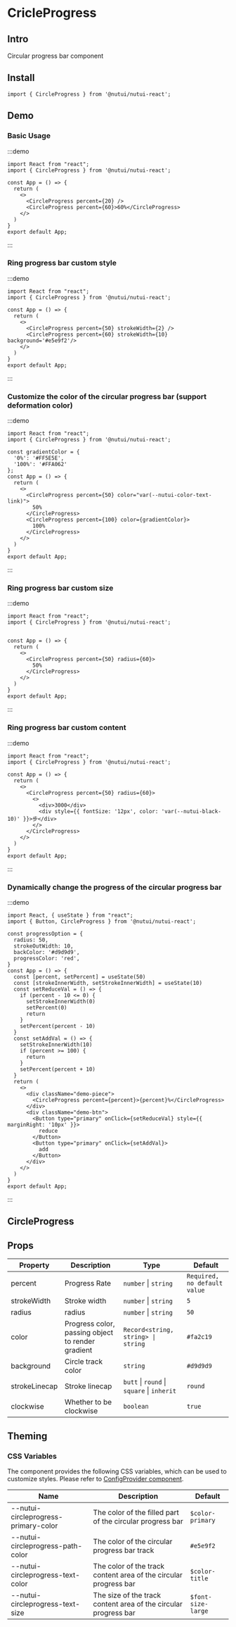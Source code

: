 # CricleProgress

## Intro

Circular progress bar component

## Install

```tsx
import { CircleProgress } from '@nutui/nutui-react';
```

## Demo

### Basic Usage

:::demo

```tsx
import React from "react";
import { CircleProgress } from '@nutui/nutui-react';

const App = () => {
  return (
    <>
      <CircleProgress percent={20} />
      <CircleProgress percent={60}>60%</CircleProgress>
    </>
  )
}
export default App;
```

:::

### Ring progress bar custom style

:::demo

```tsx
import React from "react";
import { CircleProgress } from '@nutui/nutui-react';

const App = () => {
  return (
    <>
      <CircleProgress percent={50} strokeWidth={2} />
      <CircleProgress percent={60} strokeWidth={10} background='#e5e9f2'/>
    </>
  )
}
export default App;
```

:::

### Customize the color of the circular progress bar (support deformation color)

:::demo

```tsx
import React from "react";
import { CircleProgress } from '@nutui/nutui-react';

const gradientColor = {
  '0%': '#FF5E5E',
  '100%': '#FFA062'
};
const App = () => {
  return (
    <>
      <CircleProgress percent={50} color="var(--nutui-color-text-link)">
        50%
      </CircleProgress>
      <CircleProgress percent={100} color={gradientColor}>
        100%
      </CircleProgress>
    </>
  )
}
export default App;
```

:::

### Ring progress bar custom size

:::demo

```tsx
import React from "react";
import { CircleProgress } from '@nutui/nutui-react';


const App = () => {
  return (
    <>
      <CircleProgress percent={50} radius={60}>
        50%
      </CircleProgress>
    </>
  )
}
export default App;
```

:::

### Ring progress bar custom content

:::demo

```tsx
import React from "react";
import { CircleProgress } from '@nutui/nutui-react';

const App = () => {
  return (
    <>
      <CircleProgress percent={50} radius={60}>
        <> 
          <div>3000</div>
          <div style={{ fontSize: '12px', color: 'var(--nutui-black-10)' }}>步</div>
        </>
      </CircleProgress>
    </>
  )
}
export default App;
```

:::

### Dynamically change the progress of the circular progress bar

:::demo

```tsx
import React, { useState } from "react";
import { Button, CircleProgress } from '@nutui/nutui-react';

const progressOption = {
  radius: 50,
  strokeOutWidth: 10,
  backColor: '#d9d9d9',
  progressColor: 'red',
}
const App = () => {
  const [percent, setPercent] = useState(50)
  const [strokeInnerWidth, setStrokeInnerWidth] = useState(10)
  const setReduceVal = () => {
    if (percent - 10 <= 0) {
      setStrokeInnerWidth(0)
      setPercent(0)
      return
    }
    setPercent(percent - 10)
  }
  const setAddVal = () => {
    setStrokeInnerWidth(10)
    if (percent >= 100) {
      return
    }
    setPercent(percent + 10)
  }
  return (
    <>
      <div className="demo-piece">
        <CircleProgress percent={percent}>{percent}%</CircleProgress>
      </div>
      <div className="demo-btn">
        <Button type="primary" onClick={setReduceVal} style={{ marginRight: '10px' }}>
          reduce
        </Button>
        <Button type="primary" onClick={setAddVal}>
          add
        </Button>
      </div>
    </>
  )
}
export default App;
```

:::

## CircleProgress

## Props

| Property | Description | Type | Default |
| --- | --- | --- | --- |
| percent | Progress Rate | `number` \| `string` | `Required, no default value` |
| strokeWidth | Stroke width | `number` \| `string` | `5` |
| radius | radius | `number` \| `string` | `50` |
| color | Progress color, passing object to render gradient | `Record<string, string> \| string` | `#fa2c19` |
| background | Circle track color | `string` | `#d9d9d9` |
| strokeLinecap | Stroke linecap | `butt` \| `round` \| `square` \| `inherit` | `round` |
| clockwise | Whether to be clockwise | `boolean` | `true` |

## Theming

### CSS Variables

The component provides the following CSS variables, which can be used to customize styles. Please refer to [ConfigProvider component](#/en-US/component/configprovider).

| Name | Description | Default |
| --- | --- | --- |
| \--nutui-circleprogress-primary-color | The color of the filled part of the circular progress bar | `$color-primary` |
| \--nutui-circleprogress-path-color | The color of the circular progress bar track | `#e5e9f2` |
| \--nutui-circleprogress-text-color | The color of the track content area of ​​the circular progress bar | `$color-title` |
| \--nutui-circleprogress-text-size | The size of the track content area of ​​the circular progress bar | `$font-size-large` |